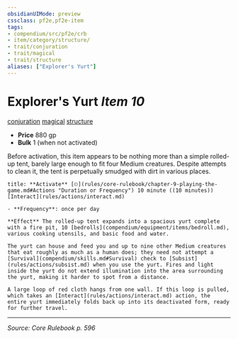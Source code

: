 ```yaml
---
obsidianUIMode: preview
cssclass: pf2e,pf2e-item
tags:
- compendium/src/pf2e/crb
- item/category/structure/
- trait/conjuration
- trait/magical
- trait/structure
aliases: ["Explorer's Yurt"]
---
```

# Explorer's Yurt *Item 10*  
[conjuration](rules/traits/conjuration.md "Conjuration School Trait")  [magical](rules/traits/magical.md "Magical Item Trait")  [structure](rules/traits/structure.md "Structure General Trait")  

- **Price** 880 gp
- **Bulk** 1 (when not activated)

Before activation, this item appears to be nothing more than a simple rolled-up tent, barely large enough to fit four Medium creatures. Despite attempts to clean it, the tent is perpetually smudged with dirt in various places.

```ad-embed-ability
title: **Activate** [⏲](rules/core-rulebook/chapter-9-playing-the-game.md#Actions "Duration or Frequency") 10 minute ((10 minutes)) [Interact](rules/actions/interact.md)

- **Frequency**: once per day

**Effect** The rolled-up tent expands into a spacious yurt complete with a fire pit, 10 [bedrolls](compendium/equipment/items/bedroll.md), various cooking utensils, and basic food and water.

The yurt can house and feed you and up to nine other Medium creatures that eat roughly as much as a human does; they need not attempt a [Survival](compendium/skills.md#Survival) check to [Subsist](rules/actions/subsist.md) when you use the yurt. Fires and light inside the yurt do not extend illumination into the area surrounding the yurt, making it harder to spot from a distance.

A large loop of red cloth hangs from one wall. If this loop is pulled, which takes an [Interact](rules/actions/interact.md) action, the entire yurt immediately folds back up into its deactivated form, ready for further travel.
```


---
*Source: Core Rulebook p. 596*